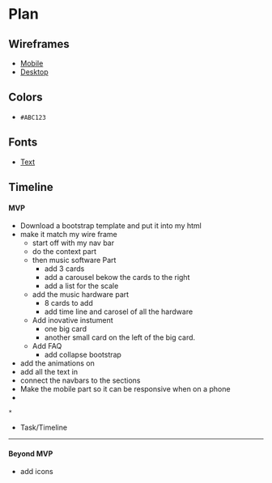 # Plan

## Wireframes
* [Mobile](https://wireframe.cc/zl1GFI)
* [Desktop](https://wireframe.cc/fxaypF)

## Colors
* `#ABC123`

## Fonts
* [Text](URL)

## Timeline

#### MVP
* Download a bootstrap template and put it into my html
* make it match my wire frame
  *   start off with my nav bar
  * do the context part
  * then music software Part
    * add 3 cards
    * add a carousel bekow the cards to the right
    * add a list for the scale
  * add the music hardware part
    * 8 cards to add
    * add time line and carosel of all the hardware
  * Add inovative instument
    * one big card
    * another small card on the left of the big card.
  * Add FAQ
    *  add collapse bootstrap
*  add the animations on
*  add all the text in
*  connect the navbars to the sections
*  Make the mobile part so it can be responsive when on a phone
*   
     
    * 
* Task/Timeline

---

#### Beyond MVP

* add icons








<!-- DO NOT USE THIS YET

| Name | Glows | Grows |
| -------- | ------- | ------- |
|   |   |
|   |   |
|   |   |
|   |   |
|   |   |
|   |   |

-->
